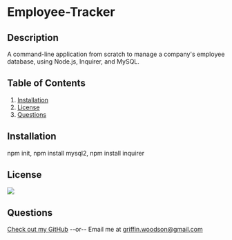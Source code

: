 # Employee-Tracker

## Description
A command-line application from scratch to manage a company's employee database, using Node.js, Inquirer, and MySQL.

## Table of Contents
  1. [Installation](#Installation)
  2. [License](#License)
  3. [Questions](#Questions)

  ## Installation
  npm init, npm install mysql2, npm install inquirer

  ## License
  [<img src="https://img.shields.io/badge/License-MIT-blue.svg?logo=LOGO">](LINK)

  ## Questions
  [Check out my GitHub](https://github.com/griffin-woodson)
  --or--
  Email me at griffin.woodson@gmail.com